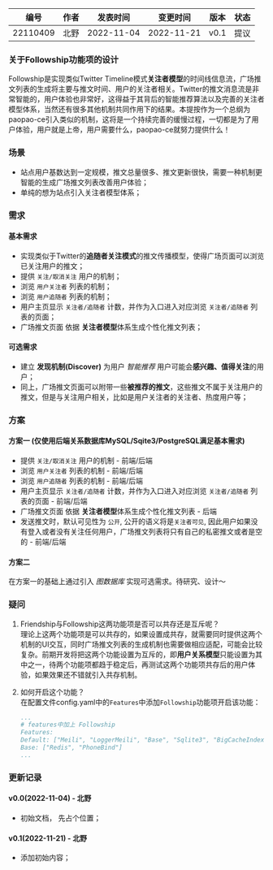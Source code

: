 | 编号 | 作者 | 发表时间 | 变更时间 | 版本 | 状态 |
| ----- | ----- | ----- | ----- | ----- | ----- |
| 22110409| 北野 | 2022-11-04 | 2022-11-21 | v0.1 | 提议 |

### 关于Followship功能项的设计
 Followship是实现类似Twitter Timeline模式**关注者模型**的时间线信息流，广场推文列表的生成将主要与推文时间、用户的关注者相关。Twitter的推文消息流是非常智能的，用户体验也非常好，这得益于其背后的智能推荐算法以及完善的关注者模型体系，当然还有很多其他机制共同作用下的结果。本提按作为一个总纲为paopao-ce引入类似的机制，这将是一个持续完善的缓慢过程，一切都是为了用户体验，用户就是上帝，用户需要什么，paopao-ce就努力提供什么！

### 场景 
* 站点用户基数达到一定规模，推文总量很多、推文更新很快，需要一种机制更智能的生成广场推文列表改善用户体验；
* 单纯的想为站点引入关注者模型体系；

### 需求  
#### 基本需求  
* 实现类似于Twitter的**追随者关注模式**的推文传播模型，使得广场页面可以浏览已关注用户的推文； 
* 提供 `关注/取消关注` 用户的机制；
* 浏览 `用户关注者` 列表的机制；
* 浏览 `用户追随者` 列表的机制；
* 用户主页显示 `关注者/追随者` 计数，并作为入口进入对应浏览 `关注者/追随者` 列表的页面；
* 广场推文页面 依据 **关注者模型**体系生成个性化推文列表；

#### 可选需求  
* 建立 **发现机制(Discover)** 为用户 *智能推荐* 用户可能会**感兴趣、值得关注**的用户；
* 同上，广场推文页面可以附带一些**被推荐的推文**，这些推文不属于关注用户的推文，但是与关注用户相关，比如是用户关注者的关注者、热度用户等；
 
### 方案

#### 方案一  (仅使用后端关系数据库MySQL/Sqite3/PostgreSQL满足基本需求)
* 提供 `关注/取消关注` 用户的机制  - 前端/后端
* 浏览 `用户关注者` 列表的机制  - 前端/后端
* 浏览 `用户追随者` 列表的机制 - 前端/后端
* 用户主页显示 `关注者/追随者` 计数，并作为入口进入对应浏览 `关注者/追随者` 列表的页面 - 前端/后端
* 广场推文页面 依据 **关注者模型**体系生成个性化推文列表 - 后端
* 发送推文时，默认可见性为 `公开`, 公开的语义将是`关注者可见`, 因此用户如果没有登入或者没有关注任何用户，广场推文列表将只有自己的私密推文或者是空的 - 前端/后端

#### 方案二 
在方案一的基础上通过引入 *图数据库* 实现可选需求。待研究、设计～


### 疑问

1. Friendship与Followship这两功能项是否可以共存还是互斥呢？   
    理论上这两个功能项是可以共存的，如果设置成共存，就需要同时提供这两个机制的UI交互，同时广场推文列表的生成机制也需要做相应适配，可能会比较复杂。前期开发将把这两个功能设置为互斥的，即**用户关系模型**只能设置为其中之一，待两个功能项都趋于稳定后，再测试这两个功能项共存后的用户体验，如果效果还不错就引入共存机制。

1. 如何开启这个功能？   
    在配置文件config.yaml中的`Features`中添加`Followship`功能项开启该功能：
    ```yaml
    ...
    # features中加上 Followship
    Features:
    Default: ["Meili", "LoggerMeili", "Base", "Sqlite3", "BigCacheIndex", "MinIO", "Followship"]
    Base: ["Redis", "PhoneBind"]
    ...
    ```

### 更新记录
#### v0.0(2022-11-04) - 北野
* 初始文档， 先占个位置；

#### v0.1(2022-11-21) - 北野
* 添加初始内容；